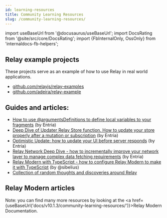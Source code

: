 ```yaml
---
id: learning-resources
title: Community Learning Resources
slug: /community-learning-resources/
---
```


import useBaseUrl from '@docusaurus/useBaseUrl';
import DocsRating from '@site/src/core/DocsRating';
import {FbInternalOnly, OssOnly} from 'internaldocs-fb-helpers';

## Relay example projects

These projects serve as an example of how to use Relay in real world applications.

-   [github.com/relayjs/relay-examples](https://github.com/relayjs/relay-examples)
-   [github.com/adeira/relay-example](https://github.com/adeira/relay-example)

## Guides and articles:

-   [How to use @argumentsDefinitions to define local variables to your fragments](https://medium.com/entria/relay-modern-argumentdefinitions-d53769dbb95d) (by Entria)
-   [Deep Dive of Updater Relay Store function. How to update your store properly after a mutation or subscription](https://medium.com/entria/wrangling-the-client-store-with-the-relay-modern-updater-function-5c32149a71ac) (by Entria)
-   [Optimistic Update: how to update your UI before server responds](https://medium.com/entria/relay-modern-optimistic-update-a09ba22d83c9) (by Entria)
-   [Relay Network Deep Dive - how to incrementally improve your network layer to manage complex data fetching requirements](https://medium.com/entria/relay-modern-network-deep-dive-ec187629dfd3) (by Entria)
-   [Relay Modern with TypeScript - how to configure Relay Modern to make it with TypeScript](https://medium.com/@sibelius/relay-modern-migration-to-typescript-c26ab0ee749c) (by @sibelius)
-   [Collection of random thoughts and discoveries around Relay](https://mrtnzlml.com/docs/relay)

<OssOnly>

## Relay Modern articles

Note: you can find many more resources by looking at the <a href={useBaseUrl('docs/v10.1.3/community-learning-resources/')}>Relay Modern Documentation.</a>

</OssOnly>

<DocsRating />
